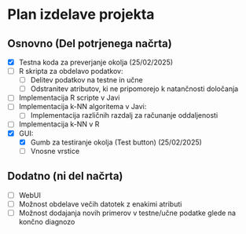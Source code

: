 # Plan izdelave projekta

## Osnovno (Del potrjenega načrta)

- [x] Testna koda za preverjanje okolja (25/02/2025)
- [ ] R skripta za obdelavo podatkov:
  - [ ] Delitev podatkov na testne in učne
  - [ ] Odstranitev atributov, ki ne pripomorejo k natančnosti določanja
- [ ] Implementacija R scripte v Javi
- [ ] Implementacija k-NN algoritema v Javi:
  - [ ] Implementacija različnih razdalj za računanje oddaljenosti
- [ ] Implementacija k-NN v R
- [x] GUI:
  - [x] Gumb za testiranje okolja (Test button) (25/02/2025)
  - [ ] Vnosne vrstice

## Dodatno (ni del načrta)

- [ ] WebUI
- [ ] Možnost obdelave večih datotek z enakimi atributi
- [ ] Možnost dodajanja novih primerov v testne/učne podatke glede na končno diagnozo
